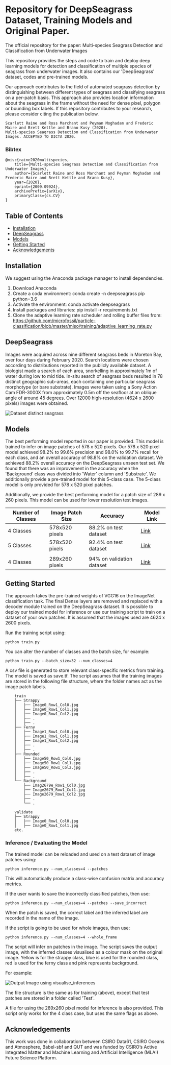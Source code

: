 # Repository for DeepSeagrass Dataset, Training Models and Original Paper.


The official repository for the paper: Multi-species Seagrass Detection and Classification from Underwater Images

This repository provides the steps and code to train and deploy deep learning models for detection and classification of multiple species of seagrass from underwater images.  It also contains our 'DeepSeagrass' dataset, codes and pre-trained models.

Our approach contributes to the field of automated seagrass detection by distinguishing between different types of seagrass and classifying seagrass on a per-patch basis.  This approach also provides location information about the seagrass in the frame without the need for dense pixel, polygon or bounding box labels.  If this repository contributes to your research, please consider citing the publication below.

```
Scarlett Raine and Ross Marchant and Peyman Moghadam and Frederic Maire and Brett Kettle and Brano Kusy (2020). 
Multi-species Seagrass Detection and Classification from Underwater Images. ACCEPTED TO DICTA 2020. 
```

### Bibtex
```
@misc{raine2020multispecies,
    title={Multi-species Seagrass Detection and Classification from Underwater Images},
    author={Scarlett Raine and Ross Marchant and Peyman Moghadam and Frederic Maire and Brett Kettle and Brano Kusy},
    year={2020},
    eprint={2009.09924},
    archivePrefix={arXiv},
    primaryClass={cs.CV}
}
```
## Table of Contents
- [Installation](#installation)
- [DeepSeagrass](#deep-seagrass)
- [Models](#models)
- [Getting Started](#getting-started)
- [Acknowledgements](#acknowledgements)

<a name="installation"></a>
## Installation
We suggest using the Anaconda package manager to install dependencies.

1. Download Anaconda
2. Create a coda environment: conda create -n deepseagrass pip python=3.6
3. Activate the environment: conda activate deepseagrass
4. Install packages and libraries: pip install -r requirements.txt
5. Clone the adaptive learning rate scheduler and rolling buffer files from: https://github.com/microfossil/particle-classification/blob/master/miso/training/adaptive_learning_rate.py

<a name="deep-seagrass"></a>
## DeepSeagrass
Images were acquired across nine different seagrass beds in Moreton Bay, over four days during February 2020. Search locations were chosen according to distributions reported in the publicly available dataset. A biologist made a search of each area, snorkelling in approximately 1m of water during low to mid tide. In-situ search of seagrass beds resulted in 78 distinct geographic sub-areas, each containing one particular seagrass morphotype (or bare substrate).  Images were taken using a Sony Action Cam FDR-3000X from approximately 0.5m off the seafloor at an oblique angle of around 45 degrees. Over 12000 high-resolution (4624 x 2600 pixels) images were obtained. 
 
![Dataset distinct seagrass](images/seagrass_map.png)
 
<a name="models"></a>
## Models
The best performing model reported in our paper is provided.  This model is trained to infer on image patches of 578 x 520 pixels. Our 578 x 520 pixel model achieved 98.2% to 99.6% precision and 98.0% to 99.7% recall for each class, and an overall accuracy of 98.8% on the validation dataset.  We achieved 88.2% overall accuracy on the DeepSeagrass unseen test set.  We found that there was an improvement in the accuracy when the 'Background' class was divided into 'Water' column and 'Substrate'.  We additionally provide a pre-trained model for this 5-class case. The 5-class model is only provided for 578 x 520 pixel patches. 

Additionally, we provide the best performing model for a patch size of 289 x 260 pixels.  This model can be used for lower resolution test images.

| Number of Classes | Image Patch Size | Accuracy | Model Link |
|-|-|-|-|
| 4 Classes | 578x520 pixels | 88.2% on test dataset | [Link](https://cloudstor.aarnet.edu.au/plus/s/nQ6JRNYvKaGqfaE?path=%2F520x578%20model) |
| 5 Classes | 578x520 pixels | 92.4% on test dataset | [Link](https://cloudstor.aarnet.edu.au/plus/s/nQ6JRNYvKaGqfaE?path=%2F5class_model) |
| | | |
| 4 Classes | 289x260 pixels | 94% on validation dataset | [Link](https://cloudstor.aarnet.edu.au/plus/s/nQ6JRNYvKaGqfaE?path=%2F260x289%20model) |

<a name="getting-started"></a>
## Getting Started
The approach takes the pre-trained weights of VGG16 on the ImageNet classification task.  The final Dense layers are removed and replaced with a decoder module trained on the DeepSeagrass dataset.  It is possible to deploy our trained model for inference or use our training script to train on a dataset of your own patches.  It is assumed that the images used are 4624 x 2600 pixels. 

Run the training script using:

```python train.py```

You can alter the number of classes and the batch size, for example:

```python train.py --batch_size=32 --num_classes=4```

A csv file is generated to store relevant class-specific metrics from training.  The model is saved as save.tf.
The script assumes that the training images are stored in the following file structure, where the folder names act as the image patch labels. 
```
    train
    ├── Strappy
    │   ├── Image0_Row1_Col0.jpg
    │   ├── Image0_Row1_Col1.jpg
    │   ├── Image0_Row1_Col2.jpg
    │   ├── .
    │   ├── .
    ├── Ferny
    │   ├── Image1_Row1_Col0.jpg
    │   ├── Image1_Row1_Col1.jpg
    │   ├── Image1_Row1_Col2.jpg
    │   ├── .
    │   ├── .
    ├── Rounded
    │   ├── Image50_Row1_Col0.jpg
    │   ├── Image50_Row1_Col1.jpg
    │   ├── Image50_Row1_Col2.jpg
    │   ├── .
    │   ├── .
    └── Background
        ├── Imag2679e_Row1_Col0.jpg
        ├── Image2679_Row1_Col1.jpg
        ├── Image2679_Row1_Col2.jpg
        ├── .
        └── .
 
    validate
    ├── Strappy
    │   ├── Image0_Row1_Col0.jpg
    │   ├── Image0_Row1_Col1.jpg
    etc.
```

### Inference / Evaluating the Model
The trained model can be reloaded and used on a test dataset of image patches using:

```python inference.py --num_classes=4 --patches``` 

This will automatically produce a class-wise confusion matrix and accuracy metrics.

If the user wants to save the incorrectly classified patches, then use:

```python inference.py --num_classes=4 --patches --save_incorrect```

When the patch is saved, the correct label and the inferred label are recorded in the name of the image.

If the script is going to be used for whole images, then use:

```python inference.py --num_classes=4 --whole_frame```

The script will infer on patches in the image.  The script saves the output image, with the inferred classes visualised as a colour mask on the original image.  Yellow is for the strappy class, blue is used for the rounded class, red is used for the ferny class and pink represents background.

For example:

![Output Image using visualise_inferences](images/output_image.jpg)

The file structure is the same as for training (above), except that test patches are stored in a folder called 'Test'.

A file for using the 289x260 pixel model for inference is also provided.  This script only works for the 4 class case, but uses the same flags as above.

<a name="acknowledgements"></a>
## Acknowledgements
This work was done in collaboration between CSIRO Data61, CSIRO Oceans and Atmosphere, Babel-sbf and QUT and was funded by CSIRO’s Active Integrated Matter and Machine Learning and Artificial Intelligence (MLAI) Future Science Platform. 
